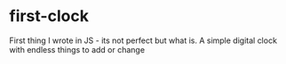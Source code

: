 # first-clock
First thing I wrote in JS - its not perfect but what is. A simple digital clock with endless things to add or change
